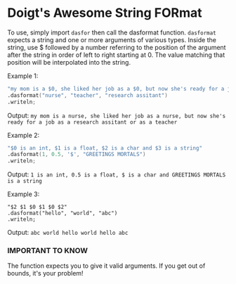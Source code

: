 # Doigt's Awesome String FORmat
To use, simply import `dasfor` then call the dasformat function. `dasformat` expects a string and one or more arguments of various types. Inside the string, use $ followed by a number referring to the position of the argument after the string in order of left to right starting at 0. The value matching that position will be interpolated into the string.

Example 1:
```d
"my mom is a $0, she liked her job as a $0, but now she's ready for a job as a $2 or as a $1"
.dasformat("nurse", "teacher", "research assitant")
.writeln;
```
Output:
`my mom is a nurse, she liked her job as a nurse, but now she's ready for a job as a research assitant or as a teacher`

Example 2:
```d
"$0 is an int, $1 is a float, $2 is a char and $3 is a string"
.dasformat(1, 0.5, '$', "GREETINGS MORTALS")
.writeln;
```
Output:
`1 is an int, 0.5 is a float, $ is a char and GREETINGS MORTALS is a string`

Example 3:
```
"$2 $1 $0 $1 $0 $2"
.dasformat("hello", "world", "abc")
.writeln;
```
Output:
`abc world hello world hello abc`

### IMPORTANT TO KNOW
The function expects you to give it valid arguments. If you get out of bounds, it's your problem!
